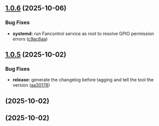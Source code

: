 ## [1.0.6](http://192.168.0.50:3000/djamel/rpi-fan-deamon/compare/v1.0.5...v1.0.6) (2025-10-06)

### Bug Fixes

* **systemd:** run Fancontrol service as root to resolve GPIO permission errors ([c9ac6aa](http://192.168.0.50:3000/djamel/rpi-fan-deamon/commit/c9ac6aa18b5a0b189441ec735c3ff3719db47f5c))
## [1.0.5](http://192.168.0.50:3000/djamel/rpi-fan-deamon/compare/v1.0.4...v1.0.5) (2025-10-02)

### Bug Fixes

* **release:** generate the changelog before tagging and tell the tool the version ([aa30178](http://192.168.0.50:3000/djamel/rpi-fan-deamon/commit/aa301787a167a36fda30cdd9821f40521f06468c))
## [](http://192.168.0.50:3000/djamel/rpi-fan-deamon/compare/v1.0.4...v) (2025-10-02)
## [](http://192.168.0.50:3000/djamel/rpi-fan-deamon/compare/v1.0.3...v) (2025-10-02)
